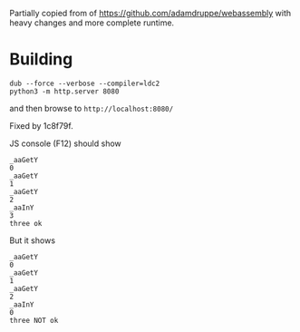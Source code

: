 Partially copied from of https://github.com/adamdruppe/webassembly with heavy changes and more complete runtime.

# Building

```
dub --force --verbose --compiler=ldc2
python3 -m http.server 8080
```

and then browse to `http://localhost:8080/`

Fixed by 1c8f79f.

JS console (F12) should show

```
_aaGetY
0
_aaGetY
1
_aaGetY
2
_aaInY
3
three ok
```

But it shows

```
_aaGetY
0
_aaGetY
1
_aaGetY
2
_aaInY
0
three NOT ok
```